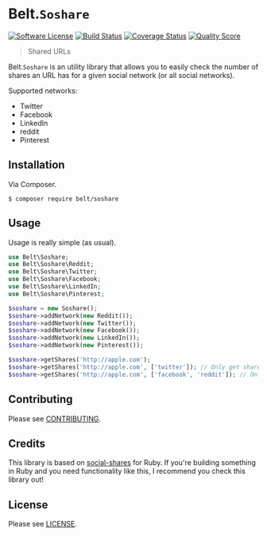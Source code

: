# Belt.`Soshare`

[![Software License](http://img.shields.io/packagist/l/belt/soshare.svg?style=flat-square)](LICENSE)
[![Build Status](https://img.shields.io/travis/beltphp/soshare/master.svg?style=flat-square)](https://travis-ci.org/beltphp/releases)
[![Coverage Status](http://img.shields.io/scrutinizer/coverage/g/beltphp/soshare.svg?style=flat-square)](https://scrutinizer-ci.com/g/beltphp/soshare/code-structure)
[![Quality Score](http://img.shields.io/scrutinizer/g/beltphp/soshare.svg?style=flat-square)](https://scrutinizer-ci.com/g/beltphp/soshare/)

> Shared URLs

Belt.`Soshare` is an utility library that allows you to easily check the number
of shares an URL has for a given social network (or all social networks).

Supported networks:

 - Twitter
 - Facebook
 - LinkedIn
 - reddit
 - Pinterest

## Installation

Via Composer.

```shell
$ composer require belt/soshare
```

## Usage

Usage is really simple (as usual).

```php
use Belt\Soshare;
use Belt\Soshare\Reddit;
use Belt\Soshare\Twitter;
use Belt\Soshare\Facebook;
use Belt\Soshare\LinkedIn;
use Belt\Soshare\Pinterest;

$soshare = new Soshare();
$soshare->addNetwork(new Reddit());
$soshare->addNetwork(new Twitter());
$soshare->addNetwork(new Facebook());
$soshare->addNetwork(new LinkedIn());
$soshare->addNetwork(new Pinterest());

$soshare->getShares('http://apple.com');
$soshare->getShares('http://apple.com', ['twitter']); // Only get shares on Twitter
$soshare->getShares('http://apple.com', ['facebook', 'reddit']); // Only get shares on Facebook and Reddit
```

## Contributing

Please see [CONTRIBUTING](https://github.com/beltphp/soshare/blob/master/CONTRIBUTING.md).

## Credits

This library is based on [social-shares](https://github.com/Timrael/social_shares)
for Ruby. If you're building something in Ruby and you need functionality like
this, I recommend you check this library out!

## License

Please see [LICENSE](https://github.com/beltphp/soshare/blob/master/LICENSE).
